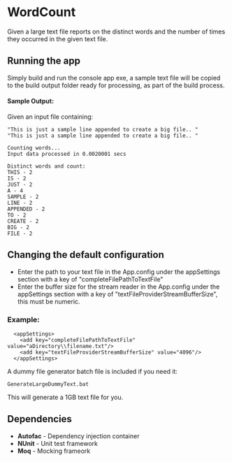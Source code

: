# WordCount
Given a large text file reports on the distinct words and the number of times they occurred in the given text file.
## Running the app
Simply build and run the console app exe, 
a sample text file will be copied to the build output folder ready for processing, as part of the build process.
#### Sample Output:
Given an input file containing:

    "This is just a sample line appended to create a big file.. "
    "This is just a sample line appended to create a big file.. "
```
Counting words...
Input data processed in 0.0020001 secs

Distinct words and count:
THIS - 2
IS - 2
JUST - 2
A - 4
SAMPLE - 2
LINE - 2
APPENDED - 2
TO - 2
CREATE - 2
BIG - 2
FILE - 2
```
## Changing the default configuration
 - Enter the path to your text file in the App.config under the appSettings section with a key of "completeFilePathToTextFile"
 - Enter the buffer size for the stream reader in the App.config under the appSettings section with a key of "textFileProviderStreamBufferSize", this must be numeric.

### Example:
```
  <appSettings>
    <add key="completeFilePathToTextFile" value="aDirectory\\filename.txt"/>
    <add key="textFileProviderStreamBufferSize" value="4096"/>
  </appSettings>
```
A dummy file generator batch file is included if you need it:

    GenerateLargeDummyText.bat
This will generate a 1GB text file for you.

## Dependencies
 - **Autofac** - Dependency injection container
 - **NUnit** - Unit test framework
 - **Moq** - Mocking frameork
